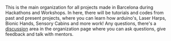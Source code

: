 This is the main organization for all projects made in Barcelona during Hackathons and Workshops.
In here, there will be tutorials and codes from past and present projects, where you can learn how arduino's, Laser Harps, Bionic Hands, Sensory Cabins and more work!
Any questions, there's a [discussion](https://github.com/orgs/TechProjects-BCN/discussions) area in the organization page where you can ask questions, give feedback and talk with mentors.
